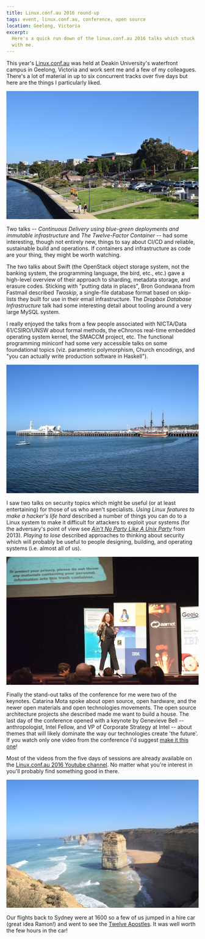```yaml
---
title: Linux.conf.au 2016 round-up
tags: event, linux.conf.au, conference, open source
location: Geelong, Victoria
excerpt: 
  Here's a quick run down of the linux.conf.au 2016 talks which stuck
  with me.
---
```


This year's [Linux.conf.au][0] was held at Deakin University's
waterfront campus in Geelong, Victoria and work sent me and a few of
my colleagues. There's a lot of material in up to six concurrent
tracks over five days but here are the things I particularly liked.

![Deakin University waterfront campus][deakin]

Two talks -- *Continuous Delivery using blue-green deployments and
immutable infrastructure* and *The Twelve-Factor Container* -- had
some interesting, though not entirely new, things to say about CI/CD
and reliable, sustainable build and operations. If containers and
infrastructure as code are your thing, they might be worth watching.

The two talks about Swift (the OpenStack object storage system, not
the banking system, the programming language, the bird, etc., etc.)
gave a high-level overview of their approach to sharding, metadata
storage, and erasure codes. Sticking with "putting data in places",
Bron Gondwana from Fastmail described *Twoskip*, a single-file
database format based on skip-lists they built for use in their email
infrastructure. The *Dropbox Database Infrastructure* talk had some
interesting detail about tooling around a very large MySQL system.

I really enjoyed the talks from a few people associated with
NICTA/Data 61/CSIRO/UNSW about formal methods, the eChronos real-time
embedded operating system kernel, the SMACCM project, etc. The
functional programming miniconf had some very accessible talks on some
foundational topics (viz. parametric polymorphism, Church encodings,
and "you can actually write production software in Haskell").

![The Penguin dinner was held at The Pier][pier]

I saw two talks on security topics which might be useful (or at least
entertaining) for those of us who aren't specialists. *Using Linux
features to make a hacker's life hard* described a number of things
you can do to a Linux system to make it difficult for attackers to
exploit your systems (for the adversary's point of view see
[*Ain't No Party Like A Unix Party*][3] from 2013). *Playing to lose*
described approaches to thinking about security which will probably be
useful to people designing, building, and operating systems
(i.e. almost all of us).

![Genevieve Bell delivering her keynote][bell]

Finally the stand-out talks of the conference for me were two of the
keynotes. Catarina Mota spoke about open source, open hardware, and
the newer open materials and open technologies movements. The open
source architecture projects she described made me want to build a
house. The last day of the conference opened with a keynote by
Genevieve Bell -- anthropologist, Intel Fellow, and VP of Corporate
Strategy at Intel -- about themes that will likely dominate the way
our technologies create 'the future'. If you watch only one video from
the conference I'd suggest [make it this one][2]!

Most of the videos from the five days of sessions are already
available on the [Linux.conf.au 2016 Youtube channel][1]. No matter
what you're interest in you'll probably find something good in there.

![The Twelve Apostles][apostles]

Our flights back to Sydney were at 1600 so a few of us jumped in a
hire car (great idea Ramon!) and went to see the
[Twelve Apostles][4]. It was well worth the few hours in the car!

[0]: https://linux.conf.au/
[1]: https://www.youtube.com/user/linuxconfau2016
[2]: https://www.youtube.com/watch?v=QqADuKyBNMc "Genevieve Bell's linux.conf.au 2016 keynote"
[3]: https://www.youtube.com/watch?v=o5cASgBEXWY
[4]: https://en.wikipedia.org/wiki/The_Twelve_Apostles_(Victoria)

[apostles]: /files/2016/lca2016/apostles-640.jpg
[bell]: /files/2016/lca2016/bell-640.jpg
[deakin]: /files/2016/lca2016/deakin-640.jpg
[pier]: /files/2016/lca2016/pier-640.jpg
